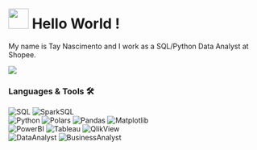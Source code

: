 <h1><img src="https://media.giphy.com/media/ZTm2kDNErHrtegKDPq/giphy.gif" width="40"/> Hello World ! </h1>


My name is Tay Nascimento and I work as a SQL/Python Data Analyst at Shopee.


<p align="left">
<a href="https://www.linkedin.com/in/taynara-gnascimento/"><img src="https://img.shields.io/badge/-Tay Nascimento-0077B5?style=flat&logo=Linkedin&logoColor=white"/></a>
</p>

### Languages & Tools 🛠  
![SQL](https://img.shields.io/badge/-SQL-05122A?style=flat&color=green)&nbsp;![SparkSQL](https://img.shields.io/badge/-SparkSQL-05122A?style=flat&color=green)&nbsp;  
![Python](https://img.shields.io/badge/-Python-05122A?style=flat&color=orange)&nbsp;![Polars](https://img.shields.io/badge/-Polars-05122A?style=flat&color=orange)&nbsp;![Pandas](https://img.shields.io/badge/-Pandas-05122A?style=flat&color=orange)&nbsp;![Matplotlib](https://img.shields.io/badge/-Matplotlib-05122A?style=flat&color=orange)&nbsp;  
![PowerBI](https://img.shields.io/badge/-PowerBI-05122A?style=flat&color=yellow)&nbsp;![Tableau](https://img.shields.io/badge/-Tableau-05122A?style=flat&color=yellow)&nbsp;![QlikView](https://img.shields.io/badge/-QlikView-05122A?style=flat&color=yellow)&nbsp;  
![DataAnalyst](https://img.shields.io/badge/-DataAnalyst-05122A?style=flat&color=blue)&nbsp;![BusinessAnalyst](https://img.shields.io/badge/-BusinessAnalyst-05122A?style=flat&color=blue)&nbsp;  
